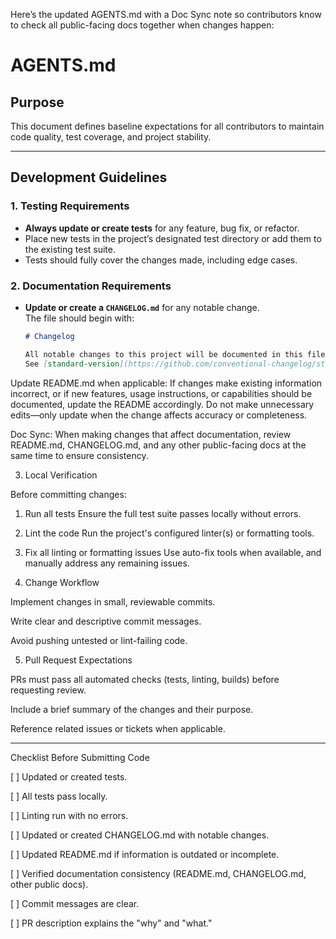 Here’s the updated AGENTS.md with a Doc Sync note so contributors know to check all public-facing docs together when changes happen:

# AGENTS.md

## Purpose
This document defines baseline expectations for all contributors to maintain code quality, test coverage, and project stability.

---

## Development Guidelines

### 1. Testing Requirements
- **Always update or create tests** for any feature, bug fix, or refactor.
- Place new tests in the project’s designated test directory or add them to the existing test suite.
- Tests should fully cover the changes made, including edge cases.

### 2. Documentation Requirements
- **Update or create a `CHANGELOG.md`** for any notable change.  
  The file should begin with:  
  ```markdown
  # Changelog

  All notable changes to this project will be documented in this file.  
  See [standard-version](https://github.com/conventional-changelog/standard-version) for commit guidelines.

Update README.md when applicable:
If changes make existing information incorrect, or if new features, usage instructions, or capabilities should be documented, update the README accordingly.
Do not make unnecessary edits—only update when the change affects accuracy or completeness.

Doc Sync:
When making changes that affect documentation, review README.md, CHANGELOG.md, and any other public-facing docs at the same time to ensure consistency.


3. Local Verification

Before committing changes:

1. Run all tests
Ensure the full test suite passes locally without errors.


2. Lint the code
Run the project's configured linter(s) or formatting tools.


3. Fix all linting or formatting issues
Use auto-fix tools when available, and manually address any remaining issues.



4. Change Workflow

Implement changes in small, reviewable commits.

Write clear and descriptive commit messages.

Avoid pushing untested or lint-failing code.


5. Pull Request Expectations

PRs must pass all automated checks (tests, linting, builds) before requesting review.

Include a brief summary of the changes and their purpose.

Reference related issues or tickets when applicable.



---

Checklist Before Submitting Code

[ ] Updated or created tests.

[ ] All tests pass locally.

[ ] Linting run with no errors.

[ ] Updated or created CHANGELOG.md with notable changes.

[ ] Updated README.md if information is outdated or incomplete.

[ ] Verified documentation consistency (README.md, CHANGELOG.md, other public docs).

[ ] Commit messages are clear.

[ ] PR description explains the "why" and "what."
